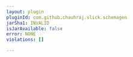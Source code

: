 ```yaml
---
layout: plugin
pluginId: com.github.chauhraj.slick.schemagen
jarSha1: INVALID
isJarAvailable: false
error: NONE
violations: []

---
```

